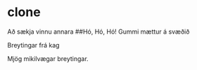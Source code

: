 # clone
Að sækja vinnu annara
##Hó, Hó, Hó!
Gummi mættur á svæðið

Breytingar frá kag

Mjög mikilvægar breytingar.

